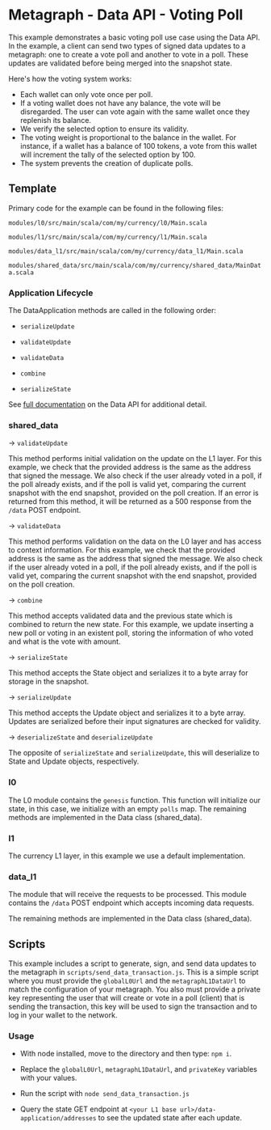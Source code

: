 
# Metagraph - Data API - Voting Poll

  

This example demonstrates a basic voting poll use case using the Data API. In the example, a client can send two types of signed data updates to a metagraph: one to create a vote poll and another to vote in a poll. These updates are validated before being merged into the snapshot state.

Here's how the voting system works:

+ Each wallet can only vote once per poll.
+ If a voting wallet does not have any balance, the vote will be disregarded. The user can vote again with the same wallet once they replenish its balance.
+ We verify the selected option to ensure its validity.
+ The voting weight is proportional to the balance in the wallet. For instance, if a wallet has a balance of 100 tokens, a vote from this wallet will increment the tally of the selected option by 100.
+ The system prevents the creation of duplicate polls.
## Template

Primary code for the example can be found in the following files:

  

`modules/l0/src/main/scala/com/my/currency/l0/Main.scala`

  

`modules/l1/src/main/scala/com/my/currency/l1/Main.scala`

  

`modules/data_l1/src/main/scala/com/my/currency/data_l1/Main.scala`

  

`modules/shared_data/src/main/scala/com/my/currency/shared_data/MainData.scala`

  

### Application Lifecycle

The DataApplication methods are called in the following order:

- `serializeUpdate`

- `validateUpdate`

- `validateData`

- `combine`

- `serializeState`

  

See [full documentation](https://docs.constellationnetwork.io/sdk/frameworks/currency/data-api) on the Data API for additional detail.

  

### shared_data

  

-> `validateUpdate`

  

This method performs initial validation on the update on the L1 layer.  For this example, we check that the provided address is the same as the address that signed the message. We also check if the user already voted in a poll, if the poll already exists, and if the poll is valid yet, comparing the current snapshot with the end snapshot, provided on the poll creation. If an error is returned from this method, it will be returned as a 500 response from the `/data` POST endpoint.

  

-> `validateData`

  

This method performs validation on the data on the L0 layer and has access to context information. For this example, we check that the provided address is the same as the address that signed the message. We also check if the user already voted in a poll, if the poll already exists, and if the poll is valid yet, comparing the current snapshot with the end snapshot, provided on the poll creation.

  

-> `combine`

  

This method accepts validated data and the previous state which is combined to return the new state. For this example, we update inserting a new poll or voting in an existent poll, storing the information of who voted and what is the vote with amount.

  

-> `serializeState`

  

This method accepts the State object and serializes it to a byte array for storage in the snapshot.

  

-> `serializeUpdate`

  

This method accepts the Update object and serializes it to a byte array. Updates are serialized before their input signatures are checked for validity.

  
  

-> `deserializeState` and `deserializeUpdate`

  

The opposite of `serializeState` and `serializeUpdate`, this will deserialize to State and Update objects, respectively.

  

### l0

  

The L0 module contains the `genesis` function. This function will initialize our state, in this case, we initialize with an empty `polls` map. The remaining methods are implemented in the Data class (shared_data).

  

### l1

  

The currency L1 layer, in this example we use a default implementation.

  

### data_l1

  

The module that will receive the requests to be processed. This module contains the `/data` POST endpoint which accepts incoming data requests.

  

The remaining methods are implemented in the Data class (shared_data).

  

## Scripts

  

This example includes a script to generate, sign, and send data updates to the metagraph in `scripts/send_data_transaction.js`. This is a simple script where you must provide the `globalL0Url` and the `metagraphL1DataUrl` to match the configuration of your metagraph. You also must provide a private key representing the user that will create or vote in a poll (client) that is sending the transaction, this key will be used to sign the transaction and to log in your wallet to the network.

  

### Usage

- With node installed, move to the directory and then type: `npm i`.

- Replace the `globalL0Url`, `metagraphL1DataUrl`, and `privateKey` variables with your values.

- Run the script with `node send_data_transaction.js`

- Query the state GET endpoint at `<your L1 base url>/data-application/addresses` to see the updated state after each update.
